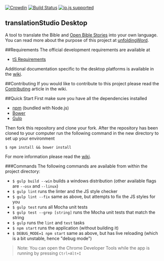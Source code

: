 [![Crowdin](https://d322cqt584bo4o.cloudfront.net/translation-studio/localized.png)](https://crowdin.com/project/translation-studio)
[![Build Status](https://travis-ci.org/unfoldingWord-dev/ts-desktop.svg?branch=develop)](https://travis-ci.org/unfoldingWord-dev/ts-desktop)
[![io.js supported](https://img.shields.io/badge/io.js-supported-green.svg?style=flat)](https://iojs.org)

translationStudio Desktop
--

A tool to translate the Bible and [Open Bible Stories](http://distantshores.org/openbiblestories) into your own language. You can read more about the purpose of this project at [unfoldingWord](https://unfoldingword.org/apps/#tS).

##Requirements
The official development requirements are available at
* [tS Requirements](https://github.com/unfoldingWord-dev/ts-requirements)

Additional documentation specific to the desktop platforms is available in the [wiki](https://github.com/unfoldingWord-dev/ts-desktop/wiki).

##Contributing
If you would like to contribute to this project please read the [Contributing](https://github.com/unfoldingWord-dev/ts-desktop/wiki/Contributing) article in the wiki.

##Quick Start
First make sure you have all the dependencies installed

* [npm](http://nodejs.org/) (bundled with Node.js)
* [Bower](http://bower.io/)
* [Gulp](http://gulpjs.com/)

Then fork this repository and clone your fork.
After the repository has been cloned to your computer run the following command in the new directory to set up your environment

    $ npm install && bower install

For more information please read the [wiki](https://github.com/unfoldingWord-dev/ts-desktop/wiki).

###Commands
The following commands are available from within the project directory:

* `$ gulp build --win` builds a windows distribution (other available flags are `--osx` and `--linux`)
* `$ gulp lint` runs the linter and the JS style checker
* `$ gulp lint --fix` same as above, but attempts to fix the JS styles for you
* `$ gulp test` runs all Mocha unit tests
* `$ gulp test --grep [string]` runs the Mocha unit tests that match the string
* `$ gulp` runs the `lint` and `test` tasks
* `$ npm start` runs the application (without building it)
* `$ DEBUG_MODE=1 npm start` same as above, but has live reloading (which is a bit unstable, hence "debug mode")

> Note: You can open the Chrome Developer Tools while the app is running by pressing `Ctrl+Alt+I`
